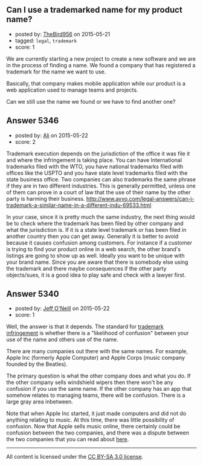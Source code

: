 ## Can I use a trademarked name for my product name?

- posted by: [TheBird956](https://stackexchange.com/users/3016805/thebird956) on 2015-05-21
- tagged: `legal`, `trademark`
- score: 1

<p>We are currently starting a new project to create a new software and we are in the process of finding a name. We found a company that has registered a trademark for the name we want to use.</p>

<p>Basically, that company makes mobile application while our product is a web application used to manage teams and projects.</p>

<p>Can we still use the name we found or we have to find another one?</p>



## Answer 5346

- posted by: [Ali](https://stackexchange.com/users/2815644/ali) on 2015-05-22
- score: 2

<p>Trademark execution depends on the jurisdiction of the office it was file it and where the infringement is taking place. You can have International trademarks filed with the WTO, you have national trademarks filed with offices like the USPTO and you have state level trademarks filed with the state business office. Two companies can also trademarks the same phrase if they are in two different industries. This is generally permitted, unless one of them can prove in a court of law that the use of their name by the other party is harming their business. 
<a href="http://www.avvo.com/legal-answers/can-i-trademark-a-similar-name-in-a-different-indu-69533.html" rel="nofollow">http://www.avvo.com/legal-answers/can-i-trademark-a-similar-name-in-a-different-indu-69533.html</a></p>

<p>In your case, since it is pretty much the same industry, the next thing would be to check where the trademark has been filed by other company and what the jurisdiction is. If it is a state level trademark or has been filed in another country then you can get away. Generally it is better to avoid because it causes confusion among customers. For instance if a customer is trying to find your product online in a web search, the other brand's listings are going to show up as well. Ideally you want to be unique with your brand name. Since you are aware that there is somebody else using the trademark and there maybe consequences if the other party objects/sues, it is a good idea to play safe and check with a lawyer first. </p>



## Answer 5340

- posted by: [Jeff O'Neill](https://stackexchange.com/users/46273/jeff-o-neill) on 2015-05-22
- score: 1

<p>Well, the answer is that it depends.  The standard for <a href="http://en.wikipedia.org/wiki/Trademark_infringement" rel="nofollow">trademark infringement</a> is whether there is a "likelihood of confusion" between your use of the name and others use of the name.</p>

<p>There are many companies out there with the same names.  For example, Apple Inc (formerly Apple Computer) and Apple Corps (music company founded by the Beatles).</p>

<p>The primary question is what the other company does and what you do.  If the other company sells windshield wipers then there won't be any confusion if you use the same name.  If the other company has an app that somehow relates to managing teams, there will be confusion.  There is a large gray area inbetween.</p>

<p>Note that when Apple Inc started, it just made computers and did not do anything relating to music.  At this time, there was little possibility of confusion.  Now that Apple sells music online, there certainly could be confusion between the two companies, and there was a dispute between the two companies that you can read about <a href="http://en.wikipedia.org/wiki/Apple_Corps_v_Apple_Computer" rel="nofollow">here</a>.</p>




---

All content is licensed under the [CC BY-SA 3.0 license](https://creativecommons.org/licenses/by-sa/3.0/).
